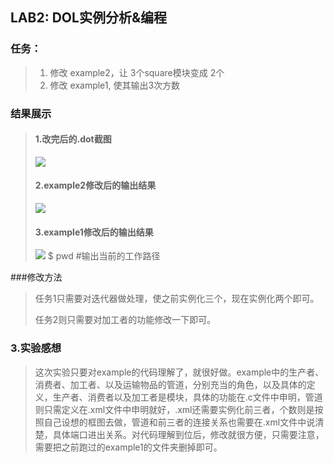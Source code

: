 ## LAB2: DOL实例分析&编程

### 任务：
>1. 修改 example2，让 3个square模块变成 2个
>2. 修改 example1, 使其输出3次方数

### 结果展示
>#### 1.改完后的.dot截图
>![](http://i1.piimg.com/567571/f16b4cc2b90b118f.jpg)
>#### 2.example2修改后的输出结果
>![](http://i1.piimg.com/567571/376e6d9f03f50efe.jpg)
>#### 3.example1修改后的输出结果
>![](http://i1.piimg.com/567571/d54ecb1bfd83f9ac.jpg)
>$	pwd #输出当前的工作路径


###修改方法
>任务1只需要对迭代器做处理，使之前实例化三个，现在实例化两个即可。
>
>任务2则只需要对加工者的功能修改一下即可。

### 3.实验感想
>这次实验只要对example的代码理解了，就很好做。example中的生产者、消费者、加工者、以及运输物品的管道，分别充当的角色，以及具体的定义，生产者、消费者以及加工者是模块，具体的功能在.c文件中申明，管道则只需定义在.xml文件中申明就好，.xml还需要实例化前三者，个数则是按照自己设想的框图去做，管道和前三者的连接关系也需要在.xml文件中说清楚，具体端口进出关系。对代码理解到位后，修改就很方便，只需要注意，需要把之前跑过的example1的文件夹删掉即可。


